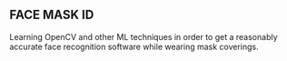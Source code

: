 ## FACE MASK ID

Learning OpenCV and other ML techniques in order to get a reasonably accurate face recognition software while wearing mask coverings.